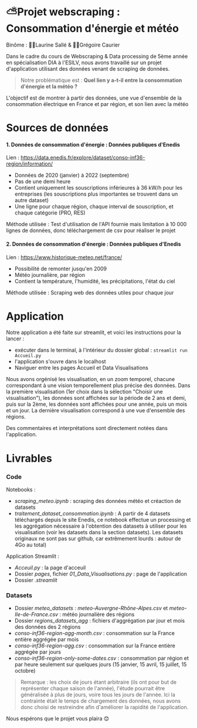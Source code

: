 # ⛅Projet webscraping : Consommation d'énergie et météo 
Binôme : 👩🏻Laurine Sallé & 👦🏻Grégoire Caurier

Dans le cadre du cours de Webscraping & Data processing de 5ème année en spécialisation DIA à l'ESILV, nous avons travaillé sur un projet d'application utilisant des données venant de scraping de données. 

> Notre problématique est : **Quel lien y a-t-il entre la consommation d'énergie et la météo ?**

L'objectif est de montrer à partir des données, une vue d'ensemble de la consommation électrique en France et par région, et son lien avec la météo

 # Sources de données
 #### 1. Données de consommation d'énergie : Données publiques d'Enedis
Lien : https://data.enedis.fr/explore/dataset/conso-inf36-region/information/
- Données de 2020 (janvier) à 2022 (septembre)
- Pas de une demi heure
- Contient uniquement les souscriptions inférieures à 36 kW/h pour les entreprises (les souscriptions plus importantes se trouvent dans un autre dataset)
- Une ligne pour chaque région, chaque interval de souscription, et chaque catégorie (PRO, RES)

Méthode utilisée : Test d'utilisation de l'API fournie mais limitation à 10 000 lignes de données, donc téléchargement de csv pour réaliser le projet

#### 2. Données de consommation d'énergie : Données publiques d'Enedis
Lien : https://www.historique-meteo.net/france/
- Possibilité de remonter jusqu'en 2009
- Météo journalière, par région
- Contient la température, l'humidité, les précipitations, l'état du ciel

Méthode utilisée : Scraping web des données utiles pour chaque jour

# Application 
Notre application a été faite sur streamlit, et voici les instructions pour la lancer : 
- exécuter dans le terminal, à l'intérieur du dossier global : `streamlit run Accueil.py`
- l'application s'ouvre dans le localhost
- Naviguer entre les pages Accueil et Data Visualisations

Nous avons orgénisé les visualisation, en un zoom temporel, chacune correspondant à une vision temporellement plus précise des données. 
Dans la première visualisation (1er choix dans la sélection "Choisir une visualisation"), les données sont affichées sur la période de 2 ans et demi, puis sur la 2ème, les données sont affichées pour une année, puis un mois et un jour. La dernière visualisation correspond à une vue d'ensemble des régions. 

Des commentaires et interprétations sont directement notées dans l'application. 


# Livrables 
### Code 
Notebooks : 
- *scraping_meteo.ipynb* : scraping des données météo et créaction de datasets
- *traitement_dataset_consommation.ipynb* : A partir de 4 datasets téléchargés depuis le site Enedis, ce notebook effectue un processing et les aggrégation nécessaire à l'obtention des datasets à utiliser pour les visualisation (voir les datasets dans la section datasets). Les datasets originaux ne sont pas sur github, car extrêmement lourds : autour de 4Go au total)

Application Streamlit : 
- *Acceuil.py* : la page d'acceuil
- Dossier *pages*, fichier *01_Data_Visualisations.py* : page de l'application
- Dossier *.streamlit*


### Datasets
- Dossier *meteo_datasets* : *meteo-Auvergne-Rhône-Alpes.csv* et *meteo-Ile-de-France.csv* : météo journalière des régions
- Dossier *regions_datasets_agg* : fichiers d'aggrégation par jour et mois des données des 2 régions
- *conso-inf36-region-agg-month.csv* : consommation sur la France entière aggrégée par mois 
- *conso-inf36-region-agg.csv* : consommation sur la France entière aggrégée par jours 
- *conso-inf36-region-only-some-dates.csv* : consommation par région et par heure seulement sur quelques jours (15 janvier, 15 avril, 15 juillet, 15 octobre)
> Remarque : les choix de jours étant arbitraire (ils ont pour but de représenter chaque saison de l'année), l'étude pourrait être généralisée à plus de jours, voire tous les jours de l'année. Ici la contrainte était le temps de chargement des données, nous avons donc choisi de restreindre afin d'améliorer la rapidité de l'application. 

Nous espérons que le projet vous plaira 😊
